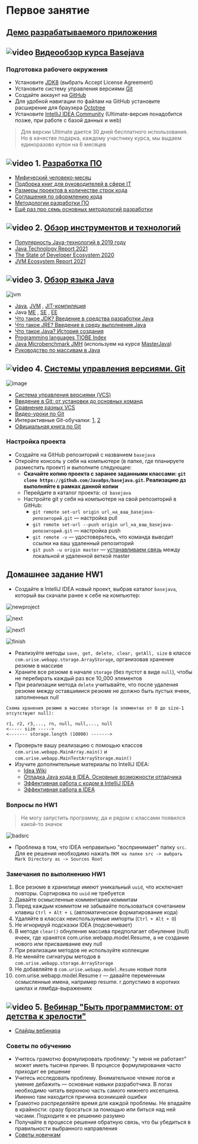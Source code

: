 # Первое занятие

## [Демо разрабатываемого приложения](https://basejava.herokuapp.com/resume?theme=light)

## ![video](https://cloud.githubusercontent.com/assets/13649199/13672715/06dbc6ce-e6e7-11e5-81a9-04fbddb9e488.png) [Видеообзор курса Basejava](https://www.youtube.com/watch?v=0ydTRfKS9yY)

### Подготовка рабочего окружения

- Установите [JDK8](http://www.oracle.com/technetwork/java/javase/downloads/jdk8-downloads-2133151.html) (выбрать Accept
  License Agreement)
- Установите систему управления версиями [Git](http://git-scm.com/downloads)
- Создайте аккаунт на [GitHub](https://github.com/)
- Для удобной навигации по файлам на GitHub установите расширение для
  браузера [Octotree](https://habrahabr.ru/post/223527/)
- Установите [IntelliJ IDEA Community](http://www.jetbrains.com/idea/download/index.html) (Ultimate-версия понадобится
  позже, при работе с базой данных и web)

> Для версии Ultimate дается 30 дней бесплатного использования. Но в качестве подарка, каждому участнику курса, мы
> выдаем единоразово купон на 6 месяцев

## ![video](https://cloud.githubusercontent.com/assets/13649199/13672715/06dbc6ce-e6e7-11e5-81a9-04fbddb9e488.png) 1. [Разработка ПО](https://drive.google.com/file/d/0B_4NpoQW1xfpVjZUTEpvVUN1TTA/view?usp=sharing&resourcekey=0-hnn1HIBU3WIuDMVuQAxA8w)

- [Мифический человеко-месяц](https://ru.wikipedia.org/wiki/Мифический_человеко-месяц)
- [Подборка книг для руководителей в сфере IT](https://habr.com/ru/company/skyeng/blog/465215/)
- [Размеры проектов в количестве строк кода](https://www.freecodecamp.org/news/the-biggest-codebases-in-history-a128bb3eea73)
- [Соглашения по оформлению кода](https://topjava.ru/blog/google-java-style-guide)
- [Методологии разработки ПО](https://dou.ua/forums/topic/14015/)
- [Ещё раз про семь основных методологий разработки](https://habrahabr.ru/company/edison/blog/269789/)

## ![video](https://cloud.githubusercontent.com/assets/13649199/13672715/06dbc6ce-e6e7-11e5-81a9-04fbddb9e488.png) 2. [Обзор инструментов и технологий](https://drive.google.com/file/d/0B_4NpoQW1xfpTXJYU2xZbjN2d2M/view?usp=sharing&resourcekey=0-Uw_lRGW12YNjwY7phXzVdg)

- [Популярность Java-технологий в 2019 году](https://topjava.ru/blog/sostoyanie-java-v-2019-godu)
- [Java Technology Report 2021](https://www.jrebel.com/blog/2021-java-technology-report)
- [The State of Developer Ecosystem 2020](https://www.jetbrains.com/lp/devecosystem-2020/java/)
- [JVM Ecosystem Report 2021](https://snyk.io/jvm-ecosystem-report-2021/)

## ![video](https://cloud.githubusercontent.com/assets/13649199/13672715/06dbc6ce-e6e7-11e5-81a9-04fbddb9e488.png) 3. [Обзор языка Java](https://drive.google.com/file/d/0B_4NpoQW1xfpTU5SSElhUjlGNnc/view?usp=sharing&resourcekey=0-DOyRoGhREx2kvKwAKTOlYg)

![jvm](https://cloud.githubusercontent.com/assets/18701152/15219296/e6c67e86-186b-11e6-986f-651a87deec6c.png)

- [Java](http://ru.wikipedia.org/wiki/Java), [JVM](http://ru.wikipedia.org/wiki/Виртуальная_машина_Java)
  , [JIT-компиляция](http://ru.wikipedia.org/wiki/JIT)
- Java [ME](http://ru.wikipedia.org/wiki/Java_Platform,_Micro_Edition)
  , [SE](https://ru.wikipedia.org/wiki/Java_Platform,_Standard_Edition)
  , [EE](http://ru.wikipedia.org/wiki/Java_Platform,_Enterprise_Edition)
- [Что такое JDK? Введение в средства разработки Java](https://topjava.ru/blog/what-is-the-jdk)
- [Что такое JRE? Введение в среду выполнения Java](https://topjava.ru/blog/what-is-the-jre)
- [Что такое Java? История создания](http://www.intuit.ru/studies/courses/16/16/lecture/27105)
- [Programming languages TIOBE Index](http://www.tiobe.com/index.php/content/paperinfo/tpci/index.html)
- [Java Microbenchmark JMH](http://openjdk.java.net/projects/code-tools/jmh/) (используем на
  курсе [MasterJava](https://github.com/JavaWebinar/masterjava#Занятие-2))
- [Руководство по массивам в Java](https://topjava.ru/blog/rukovodstvo-po-massivam-v-java-ch1)

## ![video](https://cloud.githubusercontent.com/assets/13649199/13672715/06dbc6ce-e6e7-11e5-81a9-04fbddb9e488.png) 4. [Системы управления версиями. Git](https://drive.google.com/file/d/0B9Ye2auQ_NsFSUNrdVc0bDZuX2s/edit?resourcekey=0-6scb0PBj2A3Oqf6rsU2egQ)

![image](https://cloud.githubusercontent.com/assets/18701152/15219746/9295a2fe-186d-11e6-876b-c61cc9be71e4.png)

- [Система управления версиями (VCS)](https://ru.wikipedia.org/wiki/Система_управления_версиями)
- [Введение в Git: от установки до основных команд](https://tproger.ru/translations/beginner-git-cheatsheet/)
- [Сравнение разных VCS](https://biz30.timedoctor.com/ru/cистема-контроля-версий/)
- [Видео-уроки по Git](https://www.youtube.com/playlist?list=PLDyvV36pndZHkDRik6kKF6gSb0N0W995h)
- Интерактивные Git-обучалки: [1](https://githowto.com/ru), [2](http://learngitbranching.js.org)
- [Официальная книга по Git](https://git-scm.com/book/ru/v2)

### Настройка проекта

- Создайте на GitHub репозиторий с названием `basejava`
- Откройте консоль у себя на компьютере (в папке, где планируете разместить проект) и выполните следующее:
    - **Скачайте копию проекта с заранее заданными классами: `git clone https://github.com/JavaOps/basejava.git`.
      Реализацию дз выполняйте в рамках данной копии**
    - Перейдите в каталог проекта: `cd basejava`
    - Настройте git у себя на компьютере на свой репозиторий в GitHub:
        - `git remote set-url origin url_на_ваш_basejava-репозиторий.git` — настройка pull
        - `git remote set-url --push origin url_на_ваш_basejava-репозиторий.git` — настройка push
        - `git remote -v` — удостоверьтесь, что команда выводит ссылки на ваш удаленный репозиторий
        - `git push -u origin master` — [устанавливаем связь](https://qna.habr.com/q/118865) между локальной и удаленной
          веткой master

## Домашнее задание HW1

- Создайте в IntelliJ IDEA новый проект, выбрав каталог `basejava`, который вы скачали ранее к себе на компьютер:

![newproject](https://user-images.githubusercontent.com/29703461/88058015-95008580-cb6b-11ea-9b7c-65843b859988.png)

![next](https://user-images.githubusercontent.com/29703461/88057628-055ad700-cb6b-11ea-9c59-72bb538e2541.png)

![next1](https://user-images.githubusercontent.com/29703461/88058925-d2b1de00-cb6c-11ea-9d0b-83c771899457.png)

![finish](https://user-images.githubusercontent.com/29703461/88059306-579cf780-cb6d-11ea-8094-bbf87474a127.png)

- Реализуйте методы `save, get, delete, clear, getAll, size` в классе `com.urise.webapp.storage.ArrayStorage`,
  организовав хранение резюме в массиве
- Храните все резюме в начале `storage` (без пустот в виде `null`), чтобы не перебирать каждый раз все 10_000 элементов
- При реализации метода `delete` учитывайте, что после удаления резюме между оставшимися резюме не должно быть пустых
  ячеек, заполненных null

```
Схема хранения резюме в массиве storage (в элементах от 0 до size-1 отсутствуют null):

r1, r2, r3,..., rn, null, null,..., null
<----- size ----->
<------- storage.length (10000) ------->
```

- Проверьте вашу реализацию с помощью классов `com.urise.webapp.MainArray.main()`
  и `com.urise.webapp.MainTestArrayStorage.main()`
- Изучите дополнительные материалы по IntelliJ IDEA:
    - [Idea Wiki](https://github.com/JavaOPs/topjava/wiki/IDEA)
    - [Отладка Java кода в IDEA. Основные возможности отладчика](https://youtu.be/Z1BQsf0A4xY)
    - [Эффективная работа с кодом в IntelliJ IDEA](https://www.youtube.com/watch?v=tpv5n2jWHlw)
    - [Эффективная работа в IDEA](https://www.youtube.com/watch?v=_rj7dx6c5R8)

### Вопросы по HW1

> Не могу запустить программу, да и рядом с классами появился какой-то значок

![badsrc](https://user-images.githubusercontent.com/29703461/38277015-9cd9155e-379f-11e8-9cd4-a9182a005e9a.png)

- Проблема в том, что IDEA неправильно "воспринимает" папку `src`. Для ее решения необходимо
  нажать `ПКМ на папке src -> выбрать Mark Directory as -> Sources Root`

### Замечания по выполнению HW1

1. Все резюме в хранилище имеют уникальный `uuid`, что исключает повторы. Сортировка по `uuid` не требуется
1. Давайте осмысленные комментарии коммитам
1. Перед каждым коммитом не забывайте пользоваться сочетанием клавиш `Ctrl + Alt + L` (автоматическое форматирование
   кода)
1. Удаляйте в классах неиспользуемые импорты (`Ctrl + Alt + O`)
1. Не игнорируй подсказки IDEA (подсвечивает)
1. В методе `clear()` обнуление массива предполагает обнуление (null) ячеек, где хранятся com.urise.webapp.model.Resume,
   а не создание нового или присваивание ему null
1. При реализации методов не используйте коллекции
1. Не меняйте сигнатуры методов в `com.urise.webapp.storage.ArrayStorage`
1. Не добавляйте в `com.urise.webapp.model.Resume` новые поля
1. com.urise.webapp.model.Resume r — давайте переменным осмысленные имена, например resume. r допустимо в коротких
   циклах и лямбда-выражениях

## ![video](https://cloud.githubusercontent.com/assets/13649199/13672715/06dbc6ce-e6e7-11e5-81a9-04fbddb9e488.png)  5. [Вебинар "Быть программистом: от детства к зрелости"](https://www.youtube.com/watch?v=D5Hej0TyLaU)

- [Слайды вебинара](https://docs.google.com/presentation/d/1YwtCCZsaGMdl-V15kTDHiJxiS52IAl-qqheNPpiNr54/)

### Советы по обучению

- Учитесь грамотно формулировать проблему: "у меня не работает" может иметь тысячи причин. В процессе формулирования
  часто приходит ее решение
- Учитесь исследовать проблему. Внимательное чтение логов и умение дебажить — основные навыки разработчика. В логах
  необходимо читать верхнюю часть самого нижнего иксепшена. Именно там находится причина возникшей ошибки
- Грамотно распределяйте время для каждой проблемы. Не впадайте в крайности: сразу бросаться за помощью или биться над
  ней часами. Подходите к ее решению разумно
- Получайте в процессе решения обратную связь, что бы убедиться в правильности выбранного направления
- [Советы новичкам](http://blog.csssr.ru/2016/09/19/how-dateTo-be-a-beginner-developer)
